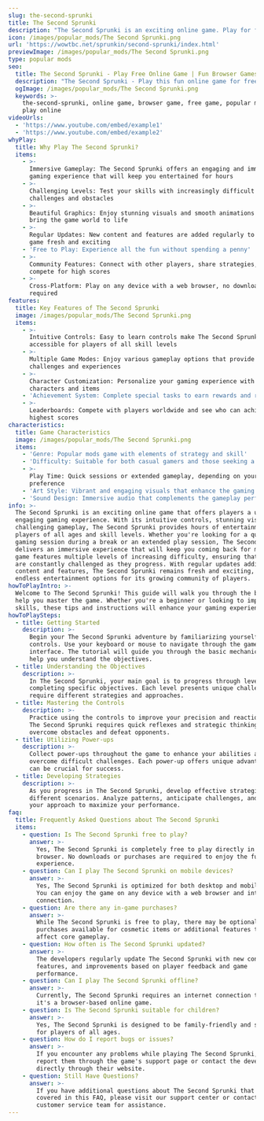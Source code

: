 ```yaml
---
slug: the-second-sprunki
title: The Second Sprunki
description: "The Second Sprunki is an exciting online game. Play for free directly in your browser!"
icon: /images/popular_mods/The Second Sprunki.png
url: 'https://wowtbc.net/sprunkin/second-sprunki/index.html'
previewImage: /images/popular_mods/The Second Sprunki.png
type: popular mods
seo:
  title: The Second Sprunki - Play Free Online Game | Fun Browser Games
  description: "The Second Sprunki - Play this fun online game for free in your browser. No download required!"
  ogImage: /images/popular_mods/The Second Sprunki.png
  keywords: >-
    the-second-sprunki, online game, browser game, free game, popular mods game,
    play online
videoUrls:
  - 'https://www.youtube.com/embed/example1'
  - 'https://www.youtube.com/embed/example2'
whyPlay:
  title: Why Play The Second Sprunki?
  items:
    - >-
      Immersive Gameplay: The Second Sprunki offers an engaging and immersive
      gaming experience that will keep you entertained for hours
    - >-
      Challenging Levels: Test your skills with increasingly difficult
      challenges and obstacles
    - >-
      Beautiful Graphics: Enjoy stunning visuals and smooth animations that
      bring the game world to life
    - >-
      Regular Updates: New content and features are added regularly to keep the
      game fresh and exciting
    - 'Free to Play: Experience all the fun without spending a penny'
    - >-
      Community Features: Connect with other players, share strategies, and
      compete for high scores
    - >-
      Cross-Platform: Play on any device with a web browser, no downloads
      required
features:
  title: Key Features of The Second Sprunki
  image: /images/popular_mods/The Second Sprunki.png
  items:
    - >-
      Intuitive Controls: Easy to learn controls make The Second Sprunki
      accessible for players of all skill levels
    - >-
      Multiple Game Modes: Enjoy various gameplay options that provide different
      challenges and experiences
    - >-
      Character Customization: Personalize your gaming experience with unique
      characters and items
    - 'Achievement System: Complete special tasks to earn rewards and recognition'
    - >-
      Leaderboards: Compete with players worldwide and see who can achieve the
      highest scores
characteristics:
  title: Game Characteristics
  image: /images/popular_mods/The Second Sprunki.png
  items:
    - 'Genre: Popular mods game with elements of strategy and skill'
    - 'Difficulty: Suitable for both casual gamers and those seeking a challenge'
    - >-
      Play Time: Quick sessions or extended gameplay, depending on your
      preference
    - 'Art Style: Vibrant and engaging visuals that enhance the gaming experience'
    - 'Sound Design: Immersive audio that complements the gameplay perfectly'
info: >-
  The Second Sprunki is an exciting online game that offers players a unique and
  engaging gaming experience. With its intuitive controls, stunning visuals, and
  challenging gameplay, The Second Sprunki provides hours of entertainment for
  players of all ages and skill levels. Whether you're looking for a quick
  gaming session during a break or an extended play session, The Second Sprunki
  delivers an immersive experience that will keep you coming back for more. The
  game features multiple levels of increasing difficulty, ensuring that players
  are constantly challenged as they progress. With regular updates adding new
  content and features, The Second Sprunki remains fresh and exciting, providing
  endless entertainment options for its growing community of players.
howToPlayIntro: >-
  Welcome to The Second Sprunki! This guide will walk you through the basics and
  help you master the game. Whether you're a beginner or looking to improve your
  skills, these tips and instructions will enhance your gaming experience.
howToPlaySteps:
  - title: Getting Started
    description: >-
      Begin your The Second Sprunki adventure by familiarizing yourself with the
      controls. Use your keyboard or mouse to navigate through the game
      interface. The tutorial will guide you through the basic mechanics and
      help you understand the objectives.
  - title: Understanding the Objectives
    description: >-
      In The Second Sprunki, your main goal is to progress through levels by
      completing specific objectives. Each level presents unique challenges that
      require different strategies and approaches.
  - title: Mastering the Controls
    description: >-
      Practice using the controls to improve your precision and reaction time.
      The Second Sprunki requires quick reflexes and strategic thinking to
      overcome obstacles and defeat opponents.
  - title: Utilizing Power-ups
    description: >-
      Collect power-ups throughout the game to enhance your abilities and
      overcome difficult challenges. Each power-up offers unique advantages that
      can be crucial for success.
  - title: Developing Strategies
    description: >-
      As you progress in The Second Sprunki, develop effective strategies for
      different scenarios. Analyze patterns, anticipate challenges, and adapt
      your approach to maximize your performance.
faq:
  title: Frequently Asked Questions about The Second Sprunki
  items:
    - question: Is The Second Sprunki free to play?
      answer: >-
        Yes, The Second Sprunki is completely free to play directly in your web
        browser. No downloads or purchases are required to enjoy the full game
        experience.
    - question: Can I play The Second Sprunki on mobile devices?
      answer: >-
        Yes, The Second Sprunki is optimized for both desktop and mobile play.
        You can enjoy the game on any device with a web browser and internet
        connection.
    - question: Are there any in-game purchases?
      answer: >-
        While The Second Sprunki is free to play, there may be optional in-game
        purchases available for cosmetic items or additional features that don't
        affect core gameplay.
    - question: How often is The Second Sprunki updated?
      answer: >-
        The developers regularly update The Second Sprunki with new content,
        features, and improvements based on player feedback and game
        performance.
    - question: Can I play The Second Sprunki offline?
      answer: >-
        Currently, The Second Sprunki requires an internet connection to play as
        it's a browser-based online game.
    - question: Is The Second Sprunki suitable for children?
      answer: >-
        Yes, The Second Sprunki is designed to be family-friendly and suitable
        for players of all ages.
    - question: How do I report bugs or issues?
      answer: >-
        If you encounter any problems while playing The Second Sprunki, you can
        report them through the game's support page or contact the developers
        directly through their website.
    - question: Still Have Questions?
      answer: >-
        If you have additional questions about The Second Sprunki that aren't
        covered in this FAQ, please visit our support center or contact our
        customer service team for assistance.
---
```


